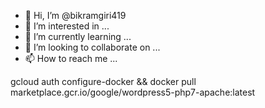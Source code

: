 - 👋 Hi, I’m @bikramgiri419
- 👀 I’m interested in ...
- 🌱 I’m currently learning ...
- 💞️ I’m looking to collaborate on ...
- 📫 How to reach me ...

<!---
bikramgiri419/bikramgiri419 is a ✨ special ✨ repository because its `README.md` (this file) appears on your GitHub profile.
You can click the Preview link to take a look at your changes.
--->
gcloud auth configure-docker && docker pull marketplace.gcr.io/google/wordpress5-php7-apache:latest
